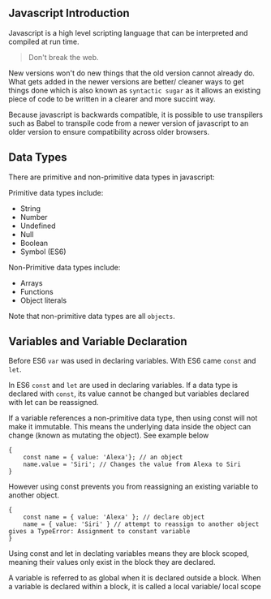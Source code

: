 ## Javascript Introduction

Javascript is a high level scripting language that can be interpreted and compiled at run time.

> Don't break the web.

New versions won't do new things that the old version cannot already do. What gets added in the newer versions are better/ cleaner ways to get things done which is also known as `syntactic sugar` as it allows an existing piece of code to be written in a clearer and more succint way.

Because javascript is backwards compatible, it is possible to use transpilers such as Babel to transpile code from a newer version of javascript to an older version to ensure compatibility across older browsers.

## Data Types

There are primitive and non-primitive data types in javascript:

Primitive data types include:

- String
- Number
- Undefined
- Null
- Boolean
- Symbol (ES6)

Non-Primitive data types include:

- Arrays
- Functions
- Object literals

Note that non-primitive data types are all `objects`.

## Variables and Variable Declaration

Before ES6 `var` was used in declaring variables. With ES6 came `const` and `let`.

In ES6 `const` and `let` are used in declaring variables. If a data type is declared with `const`, its value cannot be changed but variables declared with let can be reassigned.

If a variable references a non-primitive data type, then using const will not make it immutable. This means the underlying data inside the object can change (known as mutating the object). See example below

    {
        const name = { value: 'Alexa'}; // an object
        name.value = 'Siri'; // Changes the value from Alexa to Siri
    }

However using const prevents you from reassigning an existing variable to another object.

    {
        const name = { value: 'Alexa' }; // declare object
        name = { value: 'Siri' } // attempt to reassign to another object gives a TypeError: Assignment to constant variable
    }

Using const and let in declating variables means they are block scoped, meaning their values only exist in the block they are declared.

A variable is referred to as global when it is declared outside a block. When a variable is declared within a block, it is called a local variable/ local scope
